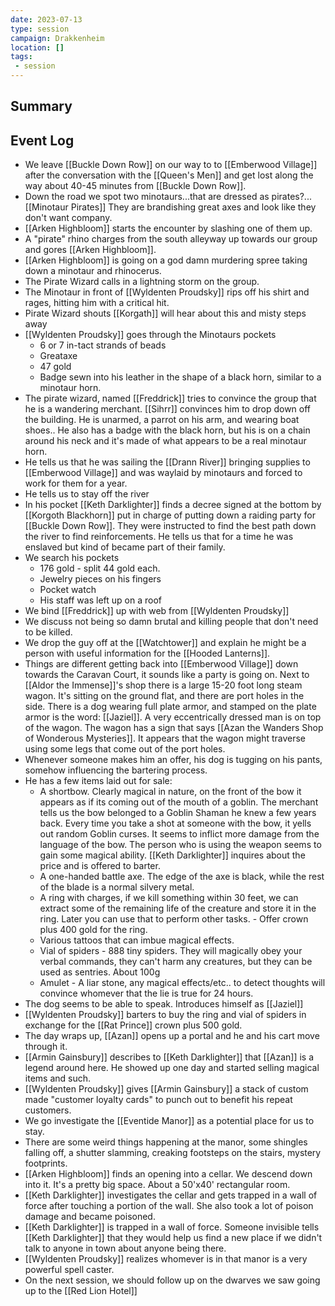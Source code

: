 ```yaml
---
date: 2023-07-13
type: session
campaign: Drakkenheim
location: []
tags:
 - session
---
```



## Summary

## Event Log

- We leave [[Buckle Down Row]] on our way to to [[Emberwood Village]] after the conversation with the [[Queen's Men]] and get lost along the way about 40-45 minutes from [[Buckle Down Row]].
- Down the road we spot two minotaurs...that are dressed as pirates?... [[Minotaur Pirates]] They are brandishing great axes and look like they don't want company.
- [[Arken Highbloom]] starts the encounter by slashing one of them up.
- A "pirate" rhino charges from the south alleyway up towards our group and gores [[Arken Highbloom]].
- [[Arken Highbloom]] is going on a god damn murdering spree taking down a minotaur and rhinocerus.
- The Pirate Wizard calls in a lightning storm on the group.
- The Minotaur in front of [[Wyldenten Proudsky]] rips off his shirt and rages, hitting him with a critical hit.
- Pirate Wizard shouts [[Korgath]] will hear about this and misty steps away
- [[Wyldenten Proudsky]] goes through the Minotaurs pockets
	- 6 or 7 in-tact strands of beads
	- Greataxe
	- 47 gold
	- Badge sewn into his leather in the shape of a black horn, similar to a minotaur horn.
- The pirate wizard, named [[Freddrick]] tries to convince the group that he is a wandering merchant. [[Sihrr]] convinces him to drop down off the building. He is unarmed, a parrot on his arm, and wearing boat shoes.. He also has a badge with the black horn, but his is on a chain around his neck and it's made of what appears to be a real minotaur horn.
- He tells us that he was sailing the [[Drann River]] bringing supplies to [[Emberwood Village]] and was waylaid by minotaurs and forced to work for them for a year.
- He tells us to stay off the river
- In his pocket [[Keth Darklighter]] finds a decree signed at the bottom by [[Korgoth Blackhorn]] put in charge of putting down a raiding party for [[Buckle Down Row]]. They were instructed to find the best path down the river to find reinforcements. He tells us that for a time he was enslaved but kind of became part of their family.
- We search his pockets
	- 176 gold - split 44 gold each.
	- Jewelry pieces on his fingers
	- Pocket watch
	- His staff was left up on a roof
- We bind [[Freddrick]] up with web from [[Wyldenten Proudsky]] 
- We discuss not being so damn brutal and killing people that don't need to be killed.
- We drop the guy off at the [[Watchtower]] and explain he might be a person with useful information for the [[Hooded Lanterns]].
- Things are different getting back into [[Emberwood Village]] down towards the Caravan Court, it sounds like a party is going on. Next to [[Aldor the Immense]]'s shop there is a large 15-20 foot long steam wagon. It's sitting on the ground flat, and there are port holes in the side. There is a dog wearing full plate armor, and stamped on the plate armor is the word: [[Jaziel]].  A very eccentrically dressed man is on top of the wagon. The wagon has a sign that says [[Azan the Wanders Shop of Wonderous Mysteries]]. It appears that the wagon might traverse using some legs that come out of the port holes.
- Whenever someone makes him an offer, his dog is tugging on his pants, somehow influencing the bartering process.
- He has a few items laid out for sale:
	- A shortbow. Clearly magical in nature, on the front of the bow it appears as if its coming out of the mouth of a goblin. The merchant tells us the bow belonged to a Goblin Shaman he knew a few years back. Every time you take a shot at someone with the bow, it yells out random Goblin curses. It seems to inflict more damage from the language of the bow. The person who is using the weapon seems to gain some magical ability. [[Keth Darklighter]] inquires about the price and is offered to barter.
	- A one-handed battle axe. The edge of the axe is black, while the rest of the blade is a normal silvery metal.
	- A ring with charges, if we kill something within 30 feet, we can extract some of the remaining life of the creature and store it in the ring. Later you can use that to perform other tasks. - Offer crown plus 400 gold for the ring.
	- Various tattoos that can imbue magical effects.
	- Vial of spiders - 888 tiny spiders. They will magically obey your verbal commands, they can't harm any creatures, but they can be used as sentries. About 100g
	- Amulet - A liar stone, any magical effects/etc.. to detect thoughts will convince whomever that the lie is true for 24 hours.
- The dog seems to be able to speak. Introduces himself as [[Jaziel]]
- [[Wyldenten Proudsky]] barters to buy the ring and vial of spiders in exchange for the [[Rat Prince]] crown plus 500 gold.
- The day wraps up, [[Azan]] opens up a portal and he and his cart move through it.
- [[Armin Gainsbury]] describes to [[Keth Darklighter]] that [[Azan]] is a legend around here. He showed up one day and started selling magical items and such.
- [[Wyldenten Proudsky]] gives [[Armin Gainsbury]] a stack of custom made "customer loyalty cards" to punch out to benefit his repeat customers.
- We go investigate the [[Eventide Manor]] as a potential place for us to stay.
- There are some weird things happening at the manor, some shingles falling off, a shutter slamming, creaking footsteps on the stairs, mystery footprints.
- [[Arken Highbloom]] finds an opening into a cellar. We descend down into it. It's a pretty big space. About a 50'x40' rectangular room.
- [[Keth Darklighter]] investigates the cellar and gets trapped in a wall of force after touching a portion of the wall. She also took a lot of poison damage and became poisoned.
- [[Keth Darklighter]] is trapped in a wall of force. Someone invisible tells [[Keth Darklighter]] that they would help us find a new place if we didn't talk to anyone in town about anyone being there.
- [[Wyldenten Proudsky]] realizes whomever is in that manor is a very powerful spell caster.
- On the next session, we should follow up on the dwarves we saw going up to the [[Red Lion Hotel]]
